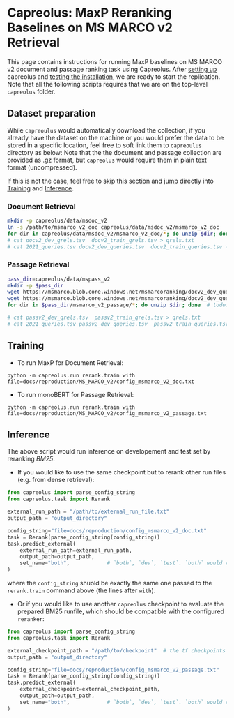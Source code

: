 # Capreolus: MaxP Reranking Baselines on MS MARCO v2 Retrieval

This page contains instructions for running MaxP baselines on MS MARCO v2 document and passage ranking task using Capreolus.
After [setting up](./PARADE.md#Setup) capreolus and [testing the installation](./PARADE.md#testing-installation), we are ready to start the replication.
Note that all the following scripts requires that we are on the top-level `capreolus` folder.


## Dataset preparation
While `capreoulus` would automatically download the collection, 
if you already have the dataset on the machine or you would prefer the data to be stored in a specific location,
feel free to soft link them to `capreoulus` directory as below: 
Note that the the document and passage collection are provided as .gz format,
but `capreolus` would require them in plain text format (uncompressed).

If this is not the case, feel free to skip this section and jump directly into [Training](#Training) and [Inference](#Inference).

### Document Retrieval
<!-- After download the topic and query files from [here](https://microsoft.github.io/msmarco/TREC-Deep-Learning.html#document-ranking-dataset) into `capreolus/data/msdoc_v2`
``` -->
```bash
mkdir -p capreolus/data/msdoc_v2
ln -s /path/to/msmarco_v2_doc capreolus/data/msdoc_v2/msmarco_v2_doc
for dir in capreolus/data/msdoc_v2/msmarco_v2_doc/*; do unzip $dir; done  # todo: 
# cat docv2_dev_qrels.tsv  docv2_train_qrels.tsv > qrels.txt
# cat 2021_queries.tsv docv2_dev_queries.tsv  docv2_train_queries.tsv > topics.txt
```
<!-- Now the `capreolus/data/msdoc_v2` should contain the following files:
```
- msmarco_v2_doc/ # which contains 60 plaintext files
- docv2_dev_qrels.tsv
- docv2_dev_queries.tsv
- docv2_train_qrels.tsv
- docv2_train_queries.tsv
- docv2_train_top100.txt
- 2021_queries.tsv -->
<!-- ``` -->
<!-- Note: if on `ceres`, the data is available under `/GW/carpet/nobackup/czhang/msdoc_v2`:
```
ln -s /GW/carpet/nobackup/czhang/msdoc_v2 capreolus/data
``` -->

### Passage Retrieval
```bash
pass_dir=capreolus/data/mspass_v2
mkdir -p $pass_dir
wget https://msmarco.blob.core.windows.net/msmarcoranking/docv2_dev_queries.tsv -P $pass_dir
wget https://msmarco.blob.core.windows.net/msmarcoranking/docv2_dev_queries.tsv -P $pass_dir
for dir in $pass_dir/msmarco_v2_passage/*; do unzip $dir; done  # todo: 

# cat passv2_dev_qrels.tsv  passv2_train_qrels.tsv > qrels.txt
# cat 2021_queries.tsv passv2_dev_queries.tsv  passv2_train_queries.tsv > topics.txt
```
<!-- 
Make sure the `capreolus/data/mspass_v2` contain the following files, which could be 
```
- msmarco_v2_passage/ # which contains 70 plaintext files
- passv2_dev_qrels.tsv
- passv2_dev_queries.tsv
- passv2_train_qrels.tsv
- passv2_train_queries.tsv
- passv2_train_top100.txt
- 2021_queries.tsv
```
 -->

<!-- Note: if on `ceres`, the data is available under `/GW/carpet/nobackup/czhang/mspass_v2`:
```
ln -s /GW/carpet/nobackup/czhang/mspass_v2 capreolus/data
``` -->

## Training 

- To run MaxP for Document Retrieval:
```
python -m capreolus.run rerank.train with file=docs/reproduction/MS_MARCO_v2/config_msmarco_v2_doc.txt
```
- To run monoBERT for Passage Retrieval:
```
python -m capreolus.run rerank.train with file=docs/reproduction/MS_MARCO_v2/config_msmarco_v2_passage.txt  
```

<!-- Expected score:
```
MAP      MRR     R@100
0.1503   0.152   0.3397
``` -->

## Inference
The above script would run inference on developement and test set by reranking *BM25*.
- If you would like to use the same checkpoint but to rerank other run files (e.g. from dense retrieval):
```python
from capreolus import parse_config_string
from capreolus.task import Rerank

external_run_path = "/path/to/external_run_file.txt"
output_path = "output_directory"

config_string="file=docs/reproduction/config_msmarco_v2_doc.txt"
task = Rerank(parse_config_string(config_string))
task.predict_external(
    external_run_path=external_run_path,
    output_path=output_path,
    set_name="both",            # `both`, `dev`, `test`. `both` would rerank on both dev and test set
)
```
where the `config_string` shuold be exactly the same one passed to the `rerank.train` command above (the lines after `with`).

- Or if you would like to use another `capreolus` checkpoint to evaluate the prepared BM25 runfile, which should be compatible with the configured `reranker`:
```python
from capreolus import parse_config_string
from capreolus.task import Rerank

external_checkpoint_path = "/path/to/checkpoint"  # the tf checkpoints should be named as `dev.best....`
output_path = "output_directory"

config_string="file=docs/reproduction/config_msmarco_v2_passage.txt"
task = Rerank(parse_config_string(config_string))
task.predict_external(
    external_checkpoint=external_checkpoint_path,
    output_path=output_path, 
    set_name="both",            # `both`, `dev`, `test`. `both` would rerank on both dev and test set
)
```
